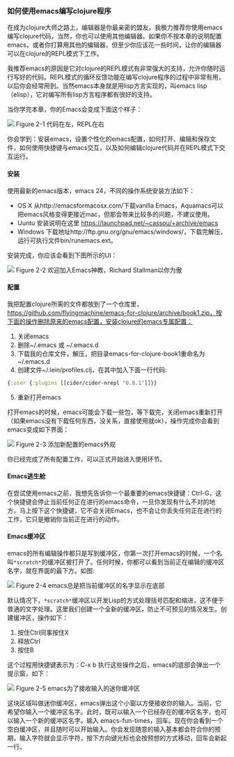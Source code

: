 
### 如何使用emacs编写clojure程序 ###

在成为clojure大师之路上，编辑器是你最亲密的盟友。我极力推荐你使用emacs编写clojure代码，当然，你也可以使用其他编辑器。如果你不按本章的说明配置emacs，或者你打算用其他的编辑器，但至少你应该花一些时间，让你的编辑器可以在clojure的REPL模式下工作。

我推荐emacs的原因是它对clojure的REPL模式有非常强大的支持，允许你随时运行写好的代码。REPL模式的循环反馈功能在编写clojure程序的过程中非常有用，以后你会经常用到。当然emacs本身就是用lisp方言实现的，叫emacs lisp（elisp），它对编写所有lisp方言程序都有很好的支持。

当你学完本章，你的Emacs会变成下面这个样子：

![](http://www.braveclojure.com/assets/images/cftbat/basic-emacs/emacs-final.png)
Figure 2-1 代码在左，REPL在右

你会学到：安装emacs，设置个性化的emacs配置，如何打开、编辑和保存文件，如何使用快捷键与emacs交互，以及如何编辑clojure代码并在REPL模式下交互运行。

#### 安装 ####

使用最新的emacs版本，emacs 24，不同的操作系统安装方法如下：

* OS X  从http://emacsformacosx.com/下载vanilla Emacs，Aquamacs可以把emacs风格变得更接近mac，但那会带来比较多的问题，不建议使用。
* Uuntu 安装说明在这里 https://launchpad.net/~cassou/+archive/emacs
* Windows 下载地址http://ftp.gnu.org/gnu/emacs/windows/，下载完解压，运行可执行文件bin/runemacs.ext。

安装完成，你应该会看到下图所示的UI：

![](http://www.braveclojure.com/assets/images/cftbat/basic-emacs/emacs-fresh.png)
Figure 2-2 欢迎加入Emacs神教，Richard Stallman以你为傲

#### 配置 ####

我把配置clojure所需的文件都放到了一个仓库里，https://github.com/flyingmachine/emacs-for-clojure/archive/book1.zip，按下面的操作删除原来的emacs配置，安装clojure的emacs专属配置：

1. 关闭emacs
2. 删除~/.emacs 或 ~/.emacs.d 
3. 下载我的仓库文件，解压，把目录emacs-for-clojure-book1重命名为~/.emacs.d
4. 创建文件~/.lein/profiles.clj，在其中加入下面一行代码:
```clojure
{:user {:plugins [[cider/cider-nrepl "0.8.1"]]}} 
```
5. 重新打开emacs

打开emacs的时候，emacs可能会下载一些包，等下载完，关闭emacs重新打开（如果emacs没有下载任何东西，没关系，直接使用就ok），操作完成你会看到emacs变成如下界面：

![](http://www.braveclojure.com/assets/images/cftbat/basic-emacs/emacs-configged.png)
Figure 2-3 添加新配置的emacs外观

你已经完成了所有配置工作，可以正式开始进入使用环节。

#### Emacs逃生舱 ####

在尝试使用emacs之前，我想先告诉你一个最重要的emacs快捷键：Ctrl-G，这个快捷键会停止当前任何正在进行的emacs命令，一旦你发现有什么不对的地方，马上按下这个快捷键，它不会关闭Emacs，也不会让你丢失任何正在进行的工作，它只是撤销你当前正在进行的动作。

#### Emacs缓冲区 ####

emacs的所有编辑操作都只是写到缓冲区，你第一次打开emacs的时候，一个名叫`*scratch*`的缓冲区被打开了。任何时候，你都可以看到当前正在编辑的缓冲区名字，就在界面的最下方。如图:

![](http://www.braveclojure.com/assets/images/cftbat/basic-emacs/emacs-buffer-name.png)
Figure 2-4 emacs总是把当前缓冲区的名字显示在底部

默认情况下，`*scratch*`缓冲区以开发Lisp的方式处理括号匹配和缩进，这不便于普通的文字处理。这里我们创建一个全新的缓冲区，防止不可预见的情况发生。创建缓冲区，操作如下：

1. 按住Ctrl同事按住X
2. 释放Ctrl
3. 按住B

这个过程用快捷键表示为：C-x b
执行这些操作之后，emacs的底部会弹出一个提示窗，如下：

![](http://www.braveclojure.com/assets/images/cftbat/basic-emacs/emacs-buffer-prompt.png)
Figure 2-5 emacs为了接收输入的迷你缓冲区

这块区域叫做迷你缓冲区，emacs弹出这个小窗以方便接收你的输入。当前，它希望你输入一个缓冲区名字。此时，既可以输入一个已经存在的缓冲区名字，也可以输入一个新的缓冲区名字。输入 emacs-fun-times，回车。现在你会看到一个空白缓冲区，并且随时可以开始输入。你会发现随意的输入基本都会符合你的预期，输入字符就会显示字符，按下方向键光标也会按预想的方式移动，回车会新起一行。



